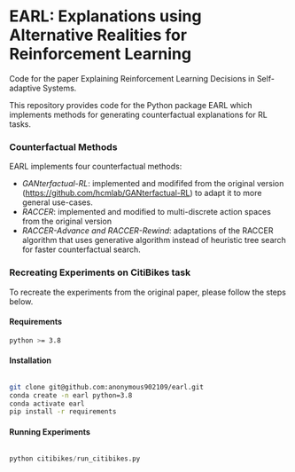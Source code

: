 # EARL: Explanations using Alternative Realities for Reinforcement Learning 

Code for the paper Explaining Reinforcement Learning Decisions in Self-adaptive Systems.

This repository provides code for the Python package EARL which implements methods for generating counterfactual explanations for RL tasks.

### Counterfactual Methods

EARL implements four counterfactual methods:
* *GANterfactual-RL*: implemented and modififed from the original version (https://github.com/hcmlab/GANterfactual-RL) to adapt it to more general use-cases.
* *RACCER*: implemented and modified to multi-discrete action spaces from the original version
* *RACCER-Advance and RACCER-Rewind*: adaptations of the RACCER algorithm that uses generative algorithm instead of heuristic tree search for faster counterfactual search.

### Recreating Experiments on CitiBikes task

To recreate the experiments from the original paper, please follow the steps below.

#### Requirements

```bash
python >= 3.8

```
#### Installation

```bash

git clone git@github.com:anonymous902109/earl.git
conda create -n earl python=3.8
conda activate earl
pip install -r requirements  

```

#### Running Experiments

```python

python citibikes/run_citibikes.py

```
